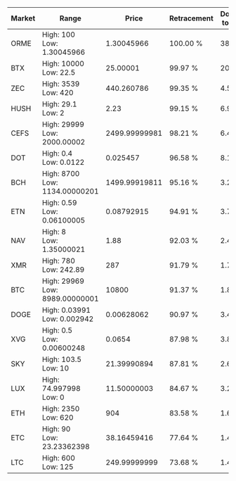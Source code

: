 | Market | Range | Price| Retracement | Doubles to 50% |
| --- | --- | --- | --- | --- |
| ORME | High: 100<br />Low: 1.30045966 | 1.30045966 | 100.00 % | 38.95 |
| BTX | High: 10000<br />Low: 22.5 | 25.00001 | 99.97 % | 200.45 |
| ZEC | High: 3539<br />Low: 420 | 440.260786 | 99.35 % | 4.50 |
| HUSH | High: 29.1<br />Low: 2 | 2.23 | 99.15 % | 6.97 |
| CEFS | High: 29999<br />Low: 2000.00002 | 2499.99999981 | 98.21 % | 6.40 |
| DOT | High: 0.4<br />Low: 0.0122 | 0.025457 | 96.58 % | 8.10 |
| BCH | High: 8700<br />Low: 1134.00000201 | 1499.99919811 | 95.16 % | 3.28 |
| ETN | High: 0.59<br />Low: 0.06100005 | 0.08792915 | 94.91 % | 3.70 |
| NAV | High: 8<br />Low: 1.35000021 | 1.88 | 92.03 % | 2.49 |
| XMR | High: 780<br />Low: 242.89 | 287 | 91.79 % | 1.78 |
| BTC | High: 29969<br />Low: 8989.00000001 | 10800 | 91.37 % | 1.80 |
| DOGE | High: 0.03991<br />Low: 0.002942 | 0.00628062 | 90.97 % | 3.41 |
| XVG | High: 0.5<br />Low: 0.00600248 | 0.0654 | 87.98 % | 3.87 |
| SKY | High: 103.5<br />Low: 10 | 21.39990894 | 87.81 % | 2.65 |
| LUX | High: 74.997998<br />Low: 0 | 11.50000003 | 84.67 % | 3.26 |
| ETH | High: 2350<br />Low: 620 | 904 | 83.58 % | 1.64 |
| ETC | High: 90<br />Low: 23.23362398 | 38.16459416 | 77.64 % | 1.48 |
| LTC | High: 600<br />Low: 125 | 249.99999999 | 73.68 % | 1.45 |
